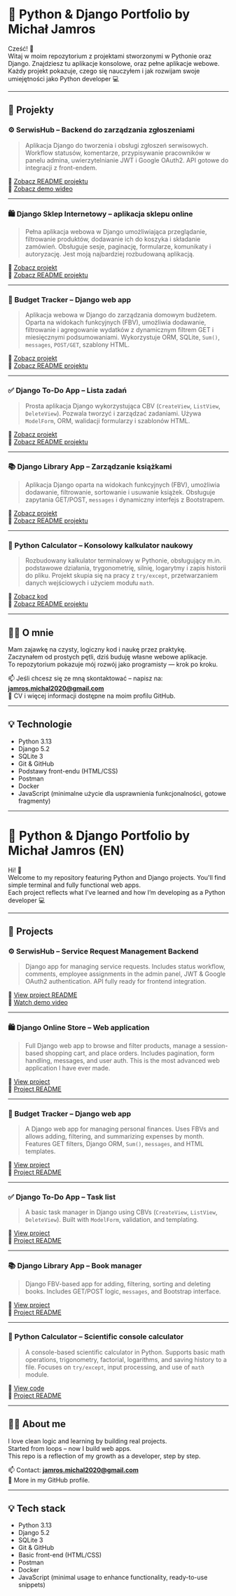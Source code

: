 # 🧠 Python & Django Portfolio by Michał Jamros

Cześć! 👋  
Witaj w moim repozytorium z projektami stworzonymi w Pythonie oraz Django. Znajdziesz tu aplikacje konsolowe, oraz pełne aplikacje webowe.  
Każdy projekt pokazuje, czego się nauczyłem i jak rozwijam swoje umiejętności jako Python developer 💻

---

## 🚀 Projekty

### ⚙️ SerwisHub – Backend do zarządzania zgłoszeniami  
> Aplikacja Django do tworzenia i obsługi zgłoszeń serwisowych. Workflow statusów, komentarze, przypisywanie pracowników w panelu admina, uwierzytelnianie JWT i Google OAuth2. API gotowe do integracji z front-endem.

🔗 [Zobacz README projektu](https://github.com/michu1810/Portfolio/tree/main/django-serwishub#readme)  
🎥 [Zobacz demo wideo](https://streamable.com/i4ia23)

---

### 🛍️ Django Sklep Internetowy – aplikacja sklepu online  
> Pełna aplikacja webowa w Django umożliwiająca przeglądanie, filtrowanie produktów, dodawanie ich do koszyka i składanie zamówień. Obsługuje sesje, paginację, formularze, komunikaty i autoryzację. Jest moją najbardziej rozbudowaną aplikacją.

🔗 [Zobacz projekt](https://github.com/michu1810/Portfolio/tree/main/django-e-commerce/Website)  
📄 [Zobacz README projektu](https://github.com/michu1810/Portfolio/tree/main/django-e-commerce/Website#readme)

---

### 💸 Budget Tracker – Django web app  
> Aplikacja webowa w Django do zarządzania domowym budżetem. Oparta na widokach funkcyjnych (FBV), umożliwia dodawanie, filtrowanie i agregowanie wydatków z dynamicznym filtrem GET i miesięcznymi podsumowaniami. Wykorzystuje ORM, SQLite, `Sum()`, `messages`, `POST/GET`, szablony HTML.

🔗 [Zobacz projekt](https://github.com/michu1810/Portfolio/tree/main/django-budget/Budzet)  
📄 [Zobacz README projektu](https://github.com/michu1810/Portfolio/blob/main/django-budget/README.md)

---

### ✅ Django To-Do App – Lista zadań  
> Prosta aplikacja Django wykorzystująca CBV (`CreateView`, `ListView`, `DeleteView`). Pozwala tworzyć i zarządzać zadaniami. Używa `ModelForm`, ORM, walidacji formularzy i szablonów HTML.

🔗 [Zobacz projekt](https://github.com/michu1810/Portfolio/tree/main/django-todo)  
📄 [Zobacz README projektu](https://github.com/michu1810/Portfolio/blob/main/django-todo/appDjango/README.md)

---

### 📚 Django Library App – Zarządzanie książkami  
> Aplikacja Django oparta na widokach funkcyjnych (FBV), umożliwia dodawanie, filtrowanie, sortowanie i usuwanie książek. Obsługuje zapytania GET/POST, `messages` i dynamiczny interfejs z Bootstrapem.

🔗 [Zobacz projekt](https://github.com/michu1810/Portfolio/tree/main/django-library)  
📄 [Zobacz README projektu](https://github.com/michu1810/Portfolio/blob/main/django-library/biblioteka/README.md)

---


### 🧮 Python Calculator – Konsolowy kalkulator naukowy

> Rozbudowany kalkulator terminalowy w Pythonie, obsługujący m.in. podstawowe działania, trygonometrię, silnię, logarytmy i zapis historii do pliku. Projekt skupia się na pracy z `try/except`, przetwarzaniem danych wejściowych i użyciem modułu `math`.

🔎 [Zobacz kod](https://github.com/michu1810/Portfolio/blob/main/console-calculator/calcConsole/calc.py)  
📄 [Zobacz README projektu](https://github.com/michu1810/Portfolio/blob/main/console-calculator/calcConsole/README.md)

---

## 👨‍💻 O mnie

Mam zajawkę na czysty, logiczny kod i naukę przez praktykę.  
Zaczynałem od prostych pętli, dziś buduję własne webowe aplikacje.  
To repozytorium pokazuje mój rozwój jako programisty — krok po kroku.

📫 Jeśli chcesz się ze mną skontaktować – napisz na: **jamros.michal2020@gmail.com**  
📄 CV i więcej informacji dostępne na moim profilu GitHub.

---

## 💡 Technologie

- Python 3.13
- Django 5.2
- SQLite 3
- Git & GitHub
- Podstawy front-endu (HTML/CSS)
- Postman
- Docker
- JavaScript (minimalne użycie dla usprawnienia funkcjonalności, gotowe fragmenty)

---

# 🧠 Python & Django Portfolio by Michał Jamros (EN)

Hi! 👋  
Welcome to my repository featuring Python and Django projects. You'll find simple terminal and fully functional web apps.  
Each project reflects what I've learned and how I’m developing as a Python developer 💻

---

## 🚀 Projects

### ⚙️ SerwisHub – Service Request Management Backend  
> Django app for managing service requests. Includes status workflow, comments, employee assignments in the admin panel, JWT & Google OAuth2 authentication. API fully ready for frontend integration.

🔗 [View project README](https://github.com/michu1810/Portfolio/tree/main/django-serwishub#readme)  
🎥 [Watch demo video](LINK_TO_VIDEO)

---

### 🛍️ Django Online Store – Web application  
> Full Django web app to browse and filter products, manage a session-based shopping cart, and place orders. Includes pagination, form handling, messages, and user auth. This is the most advanced web application I have ever made.

🔗 [View project](https://github.com/michu1810/Portfolio/tree/main/django-e-commerce/Website)  
📄 [Project README](https://github.com/michu1810/Portfolio/tree/main/django-e-commerce/Website#readme)

---

### 💸 Budget Tracker – Django web app  
> A Django web app for managing personal finances. Uses FBVs and allows adding, filtering, and summarizing expenses by month. Features GET filters, Django ORM, `Sum()`, `messages`, and HTML templates.

🔗 [View project](https://github.com/michu1810/Portfolio/tree/main/django-budget/Budzet)  
📄 [Project README](https://github.com/michu1810/Portfolio/blob/main/django-budget/README.md)

---

### ✅ Django To-Do App – Task list  
> A basic task manager in Django using CBVs (`CreateView`, `ListView`, `DeleteView`). Built with `ModelForm`, validation, and templating.

🔗 [View project](https://github.com/michu1810/Portfolio/tree/main/django-todo)  
📄 [Project README](https://github.com/michu1810/Portfolio/blob/main/django-todo/appDjango/README.md)

---

### 📚 Django Library App – Book manager  
> Django FBV-based app for adding, filtering, sorting and deleting books. Includes GET/POST logic, `messages`, and Bootstrap interface.

🔗 [View project](https://github.com/michu1810/Portfolio/tree/main/django-library)  
📄 [Project README](https://github.com/michu1810/Portfolio/blob/main/django-library/biblioteka/README.md)

---

### 🧮 Python Calculator – Scientific console calculator

> A console-based scientific calculator in Python. Supports basic math operations, trigonometry, factorial, logarithms, and saving history to a file. Focuses on `try/except`, input processing, and use of `math` module.

🔎 [View code](https://github.com/michu1810/Portfolio/blob/main/console-calculator/calcConsole/calc.py)  
📄 [Project README](https://github.com/michu1810/Portfolio/blob/main/console-calculator/calcConsole/README.md)

---


## 👨‍💻 About me

I love clean logic and learning by building real projects.  
Started from loops – now I build web apps.  
This repo is a reflection of my growth as a developer, step by step.

📫 Contact: **jamros.michal2020@gmail.com**  
📄 More in my GitHub profile.

---

## 💡 Tech stack

- Python 3.13
- Django 5.2
- SQLite 3
- Git & GitHub
- Basic front-end (HTML/CSS)
- Postman
- Docker
- JavaScript (minimal usage to enhance functionality, ready-to-use snippets)

  
